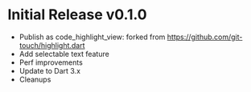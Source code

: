 # Initial Release v0.1.0

- Publish as code_highlight_view: forked from https://github.com/git-touch/highlight.dart
- Add selectable text feature
- Perf improvements
- Update to Dart 3.x
- Cleanups
